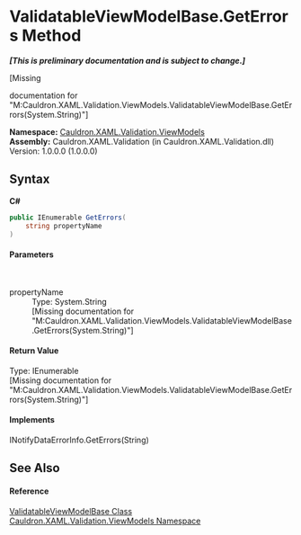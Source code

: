 # ValidatableViewModelBase.GetErrors Method 
 _**\[This is preliminary documentation and is subject to change.\]**_

\[Missing <summary> documentation for "M:Cauldron.XAML.Validation.ViewModels.ValidatableViewModelBase.GetErrors(System.String)"\]

**Namespace:**&nbsp;<a href="N_Cauldron_XAML_Validation_ViewModels">Cauldron.XAML.Validation.ViewModels</a><br />**Assembly:**&nbsp;Cauldron.XAML.Validation (in Cauldron.XAML.Validation.dll) Version: 1.0.0.0 (1.0.0.0)

## Syntax

**C#**<br />
``` C#
public IEnumerable GetErrors(
	string propertyName
)
```


#### Parameters
&nbsp;<dl><dt>propertyName</dt><dd>Type: System.String<br />\[Missing <param name="propertyName"/> documentation for "M:Cauldron.XAML.Validation.ViewModels.ValidatableViewModelBase.GetErrors(System.String)"\]</dd></dl>

#### Return Value
Type: IEnumerable<br />\[Missing <returns> documentation for "M:Cauldron.XAML.Validation.ViewModels.ValidatableViewModelBase.GetErrors(System.String)"\]

#### Implements
INotifyDataErrorInfo.GetErrors(String)<br />

## See Also


#### Reference
<a href="T_Cauldron_XAML_Validation_ViewModels_ValidatableViewModelBase">ValidatableViewModelBase Class</a><br /><a href="N_Cauldron_XAML_Validation_ViewModels">Cauldron.XAML.Validation.ViewModels Namespace</a><br />
